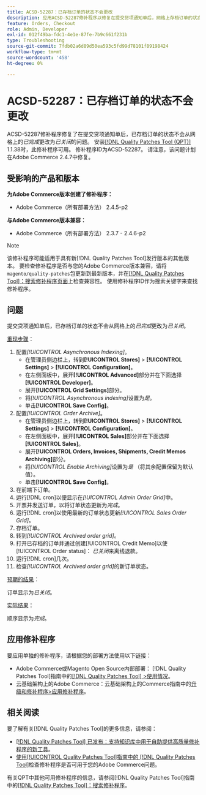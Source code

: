 ```yaml
---
title: ACSD-52287：已存档订单的状态不会更改
description: 应用ACSD-52287修补程序以修复在提交贷项通知单后，网格上存档订单的状态不会从*已完成*更改为*已关闭*的Adobe Commerce问题。
feature: Orders, Checkout
role: Admin, Developer
exl-id: 012f49ba-fdc1-4e1e-87fe-7b9c661f231b
type: Troubleshooting
source-git-commit: 7fdb02a6d89d50ea593c5fd99d78101f89198424
workflow-type: tm+mt
source-wordcount: '458'
ht-degree: 0%

---
```


# ACSD-52287：已存档订单的状态不会更改

ACSD-52287修补程序修复了在提交贷项通知单后，已存档订单的状态不会从网格上的&#x200B;*已完成*&#x200B;更改为&#x200B;*已关闭*&#x200B;的问题。 安装[[!DNL Quality Patches Tool (QPT)]](https://experienceleague.adobe.com/zh-hans/docs/commerce-operations/tools/quality-patches-tool/quality-patches-tool-to-self-serve-quality-patches) 1.1.38时，此修补程序可用。 修补程序ID为ACSD-52287。 请注意，该问题计划在Adobe Commerce 2.4.7中修复。

## 受影响的产品和版本

**为Adobe Commerce版本创建了修补程序：**

* Adobe Commerce（所有部署方法） 2.4.5-p2

**与Adobe Commerce版本兼容：**

* Adobe Commerce（所有部署方法） 2.3.7 - 2.4.6-p2

>[!NOTE]
>
>该修补程序可能适用于具有新[!DNL Quality Patches Tool]发行版本的其他版本。 要检查修补程序是否与您的Adobe Commerce版本兼容，请将`magento/quality-patches`包更新到最新版本，并在[[!DNL Quality Patches Tool]：搜索修补程序页面](https://experienceleague.adobe.com/tools/commerce-quality-patches/index.html?lang=zh-Hans)上检查兼容性。 使用修补程序ID作为搜索关键字来查找修补程序。

## 问题

提交贷项通知单后，已存档订单的状态不会从网格上的&#x200B;*已完成*&#x200B;更改为&#x200B;*已关闭*。

<u>重现步骤</u>：

1. 配置&#x200B;*[!UICONTROL Asynchronous Indexing]*。
   * 在管理员侧边栏上，转到&#x200B;**[!UICONTROL Stores]** > **[!UICONTROL Settings]** > **[!UICONTROL Configuration]**。
   * 在左侧面板中，展开&#x200B;**[!UICONTROL Advanced]**&#x200B;部分并在下面选择&#x200B;**[!UICONTROL Developer]**。
   * 展开&#x200B;**[!UICONTROL Grid Settings]**&#x200B;部分。
   * 将&#x200B;*[!UICONTROL Asynchronous indexing]*&#x200B;设置为&#x200B;*是*。
   * 单击&#x200B;**[!UICONTROL Save Config]**。
1. 配置&#x200B;*[!UICONTROL Order Archive]*。
   * 在管理员侧边栏上，转到&#x200B;**[!UICONTROL Stores]** > **[!UICONTROL Settings]** > **[!UICONTROL Configuration]**。
   * 在左侧面板中，展开&#x200B;**[!UICONTROL Sales]**&#x200B;部分并在下面选择&#x200B;**[!UICONTROL Sales]**。
   * 展开&#x200B;**[!UICONTROL Orders, Invoices, Shipments, Credit Memos Archiving]**&#x200B;部分。
   * 将&#x200B;*[!UICONTROL Enable Archiving]*&#x200B;设置为&#x200B;*是* （将其余配置保留为默认值）。
   * 单击&#x200B;**[!UICONTROL Save Config]**。
1. 在前端下订单。
1. 运行[!DNL cron]以便显示在&#x200B;*[!UICONTROL Admin Order Grid]*&#x200B;中。
1. 开票并发送订单，以将订单状态更新为&#x200B;*完成*。
1. 运行[!DNL cron]以使用最新的订单状态更新&#x200B;*[!UICONTROL Sales Order Grid]*。
1. 存档订单。
1. 转到&#x200B;*[!UICONTROL Archived order grid]*。
1. 打开已存档的订单并通过创建[!UICONTROL Credit Memo]以使[!UICONTROL Order status]： *已关闭*&#x200B;来离线退款。
1. 运行[!DNL cron]几次。
1. 检查&#x200B;*[!UICONTROL Archived order grid]*&#x200B;的新订单状态。

<u>预期的结果</u>：

订单显示为&#x200B;*已关闭*。

<u>实际结果</u>：

顺序显示为&#x200B;*完成*。

## 应用修补程序

要应用单独的修补程序，请根据您的部署方法使用以下链接：

* Adobe Commerce或Magento Open Source内部部署： [!DNL Quality Patches Tool]指南中的[[!DNL Quality Patches Tool] >使用情况](/help/tools/quality-patches-tool/usage.md)。
* 云基础架构上的Adobe Commerce：云基础架构上的Commerce指南中的[升级和修补程序>应用修补程序](https://experienceleague.adobe.com/docs/commerce-cloud-service/user-guide/develop/upgrade/apply-patches.html?lang=zh-Hans)。

## 相关阅读

要了解有关[!DNL Quality Patches Tool]的更多信息，请参阅：

* [[!DNL Quality Patches Tool] 已发布：支持知识库中用于自助提供高质量修补程序的新工具](https://experienceleague.adobe.com/zh-hans/docs/commerce-operations/tools/quality-patches-tool/quality-patches-tool-to-self-serve-quality-patches)。
* [使用[!UICONTROL Quality Patches Tool]指南中的 [!DNL Quality Patches Tool]](/help/tools/quality-patches-tool/patches-available-in-qpt/check-patch-for-magento-issue-with-magento-quality-patches.md)检查修补程序是否可用于您的Adobe Commerce问题。


有关QPT中其他可用修补程序的信息，请参阅[!DNL Quality Patches Tool]指南中的[[!DNL Quality Patches Tool]：搜索修补程序](https://experienceleague.adobe.com/tools/commerce-quality-patches/index.html?lang=zh-Hans)。

